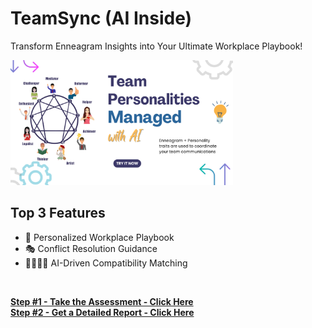 # TeamSync (AI Inside)
Transform Enneagram Insights into Your Ultimate Workplace Playbook!
<br>

<img src="https://github.com/mattrob333/txt-files/blob/main/teamsynce%20banner.png?raw=true" height="200">
<br>

## Top 3 Features

* 🧩 Personalized Workplace Playbook
* 🎭 Conflict Resolution Guidance
* 👨‍👩‍👧‍👦 AI-Driven Compatibility Matching
<br>

**[<i class="fa-solid fa-up-right-from-square"></i> Step #1 - Take the Assessment - Click Here](https://a.picoapps.xyz/old-paper)**
<br>
**[<i class="fa-solid fa-up-right-from-square"></i> Step #2 - Get a Detailed Report - Click Here](https://chatgpt.com/g/g-Yjz9FIkx2-teamsync-adaptive-ai-interaction)**
